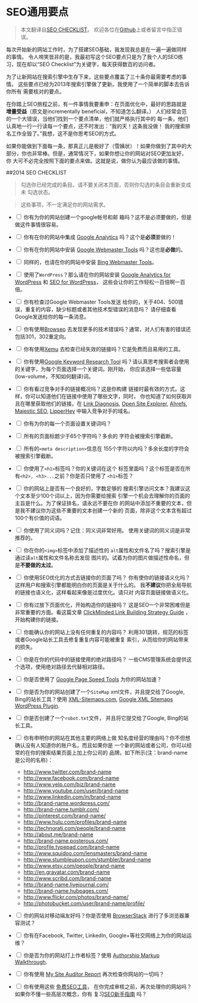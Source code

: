 SEO通用要点
===

> 本文翻译自[SEO CHECKLIST](http://www.clickminded.com/seo-checklist/)。
> 欢迎各位在[Github](https://github.com/zgs225/SEO-CHECKLIST.git)上或者留言中指正错误。

每次开始新的网站工作时，为了搭建SEO基础，我发现我总是在一遍一遍做同样的事情。
令人啼笑皆非的是，我最初写这个SEO要点只是为了我个人的SEO练习，现在却以“SEO
 Checklist”为关键字，每天获得数百的访问者。

为了让新网站在搜索引擎中生存下来，这些要点覆盖了三十条你最需要考虑的事情。
这些要点已经为2013年搜索引擎做了更新。我使用了一个简单的脚本去告诉你所有
需要核对的要点。

在你踏上SEO旅程之前，有一件事情我要重申：在页面优化中，最好的思路就是
**增量受益**（原文是incrementally beneficial，不知道怎么翻译。）
人们经常会范的一个大错误，当他们找到一个要点清单，他们就严格执行其中的
每一条，他们认真地一行一行读每一个要点，还不时发出：“我的天！这条我没做！
我的搜索排名工作全毁了。”我想，这不是你思考SEO的方式。

如果你能做到下面每一条，那真正儿是极好了（雪姨状）！如果你做到了其中的大
部分，你也非常棒。但是，通常情况下，如果你想让你的网站对SEO更加友好，你
大可不必完全按照下面的要点来做。这就是说，做你认为最应该做的事情。

##2014 SEO CHECKLIST

> 勾选你已经完成的条目。请不要关闭本页面，否则你勾选的条目会重新变成未
> 勾选状态。

> 这些事项，不一定满足你的网站需求。

+ <input type="checkbox"> 你有为你的网站创建一个google帐号和邮
  箱吗？这不是必须要做的，但是做这件事情很容易。

+ <input type="checkbox"> 你有在你的网站中集成
  [Google Analytics](http://www.google.com/analytics/)
  吗？这个是**必须**要做的！

+ <input type="checkbox"> 你有在你的网站中安装
  [Google Webmaster Tools](http://www.google.com/webmasters/)
  吗？这也是**必做**的。

+ <input type="checkbox"> 同样的，也请在你的网站中安装
  [Bing Webmaster Tools](http://www.bing.com/toolbox/webmaster/)。

+ <input type="checkbox"> 使用了`WordPress`？那么请在你的网站安装
  [Google Analytics for WordPress](http://yoast.com/wordpress/google-analytics/)
  和
  [SEO for WordPress](http://yoast.com/wordpress/seo/)，
  这些会让你的工作轻松一百倍啊一百倍。

+ <input type="checkbox"> 你有检查过Google Webmaster Tools发送
  给你的，关于404、500错误，重复的内容，缺少标题或者其他技术型错误的消息吗？
  请仔细查看Google发送给你的每一条消息。

+ <input type="checkbox"> 你有使用[Browseo](http://www.browseo.net/)
  去发现更多的技术错误吗？通常，对人们有害的错误还包括301，302重定向。

+ <input type="checkbox"> 你有使用[Xemu](http://home.snafu.de/tilman/xenulink.html)
  去检查已经失效的链接吗？它是免费而且易用的工具。

+ <input type="checkbox"> 你有使用[Google Keyword Research Tool](https://adwords.google.com/KeywordPlanner)
  吗？请认真思考搜索者会使用的关键字，为每个页面选择一个关键词。刚开始，
  你应该选择一些低容量(low-volume，不知如何翻译)词。

+ <input type="checkbox"> 你有看过竞争对手的链接概况吗？这是你构建
  链接时最有效的方式。这样，你可以知道他们在链接中使用了哪些文字，同时，
  你也知道了如何获取并且在哪里获取他们的链接。在
  [Link Diagnosis](http://www.linkdiagnosis.com),
  [Open Site Explorer](http://www.opensiteexplorer.org/),
  [Ahrefs](http://ahrefs.com/),
  [Majestic SEO](http://www.majesticseo.com/),
  [LipperHey](http://links.lipperhey.com/)
  中输入竞争对手的域名。

+ <input type="checkbox"> 你有为你的每一个页面设置关键词吗？

+ <input type="checkbox"> 所有的页面标题少于65个字符吗？多余的
  字符会被搜索引擎截断。

+ <input type="checkbox"> 所有的`<meta description>`信息在
  155个字符以内吗？多余长度的字符会被搜索引擎截断。

+ <input type="checkbox"> 你使用了`<h1>`标签吗？你的关键词在这个
  标签里面吗？这个标签是否在所有`<h2>, <h3>...`之前？你是否只使用了
  `<h1>`标签？

+ <input type="checkbox"> 你的网站上是否有一个良好的，字数足够的
  搜索引擎访问文本？我建议这个文本至少100个词以上，因为你需要给搜索
  引擎一个机会去理解你的页面的主旨是什么。为了保证排名，请永远不要在你
  的网站中添加不重要的文本，但是我不建议你为这些不重要的文本创建一个新的
  页面，除非这个文本含有超过100个有价值的词语。

+ <input type="checkbox"> 你使用了同义词吗？记住：同义词非常好用。
  使用关键词的同义词是非常推荐的。

+ <input type="checkbox"> 你在你的`<img>`标签中添加了描述性的
  `alt`属性和文件名了吗？搜索引擎是通过读`alt`属性和文件名称去发现
  图片的。试着为你的图片做描述性命名，但是**不要做的太过**。

+ <input type="checkbox"> 你使用SEO优化的方式去链接你的页面了吗？
  你有使你的链接语义化吗？这样用户和搜索引擎都能明白你的页面是关于什么的。
  我**不建议**你把全局导航的链接也语义化，这样看起来像是过度优化。请只对
  内容页面链接做语义化。

+ <input type="checkbox"> 你有过放下页面优化，开始构造你的链接吗？
  这是SEO一个非常困难但是非常重要的方面。看这篇文章
  [ClickMinded Link Building Strategy Guide](http://www.clickminded.com/link-building-101-handbook/)
  ，开始构建你的链接。

+ <input type="checkbox"> 你能确认你的网站上没有任何重复的内容吗？
  利用301跳转，规范的标签或者Google站长工具去修复重复内容可能被重复
  索引，从而给你的网站带来的损失。

+ <input type="checkbox"> 你是在你的代码中的链接使用的绝对路径吗？
  一些CMS管理系统会提供这个选项，使用绝对路径去代替相对路径。

+ <input type="checkbox"> 你是否使用了
  [Google Page Speed Tools](https://developers.google.com/speed/pagespeed/)
  为你的网站加速？

+ <input type="checkbox"> 你是否为你的网站创建了一个`SiteMap`
  xml文件，并且提交给了Google, Bing的站长工具？使用
  [XML-Sitemaps.com](http://www.xml-sitemaps.com/),
  [ Google XML Sitemaps WordPress Plugin](http://wordpress.org/extend/plugins/google-sitemap-generator/).

+ <input type="checkbox"> 你是否创建了一个`robot.txt`文件，
  并且将它提交给了Google, Bing的站长工具。

+ <input type="checkbox"> 你有申明你的网站在其他主要的网络上做
  知名度经营的理由吗？你不但想确认没有人知道你的账户名，而且如果你是
  一个新的网站或者公司，你可以经常的在你的搜索结果页面上加上你公司的
  品牌。如下所示(注：brand-name是公司的名称)：

    + http://www.twitter.com/brand-name
    + http://www.facebook.com/brand-name
    + http://www.yelp.com/biz/brand-name
    + http://www.youtube.com/user/brand-name
    + http://www.linkedin.com/in/brand-name
    + http://brand-name.wordpress.com/
    + http://brand-name.tumblr.com/
    + http://pinterest.com/brand-name/
    + http://www.hulu.com/profiles/brand-name
    + http://technorati.com/people/brand-name
    + http://about.me/brand-name
    + http://brand-name.posterous.com/
    + http://profile.typepad.com/brand-name
    + http://www.squidoo.com/lensmasters/brand-name
    + http://www.stumbleupon.com/stumbler/brand-name
    + http://www.etsy.com/people/brand-name
    + http://en.gravatar.com/brand-name
    + http://www.scribd.com/brand-name
    + http://brand-name.livejournal.com/
    + http://brand-name.hubpages.com/
    + http://www.flickr.com/photos/brand-name/
    + http://photobucket.com/user/brand-name/profile/


+ <input type="checkbox"> 你的网站对移动端友好吗？你是否使用
  [BrowserStack](http://www.browserstack.com/)
  进行了多浏览器兼容测试？

+ <input type="checkbox"> 你有在Facebook, Twitter, LinkedIn,
  Google+等社交网络上为你的网站运维？

+ <input type="checkbox"> 你是否为你的网站打上作者标签？使用
  [Authorship Markup Walkthrough](http://www.clickminded.com/get-on-google-plus-why-authorship-markup-now-matters/).

+ <input type="checkbox"> 你有使用
  [My Site Auditor Report](http://mysiteauditor.com/)
  再次检查你网站的一切吗？

+ <input type="checkbox"> 你有使用这些
  [免费SEO工具](http://www.clickminded.com/free-seo-tools/)，
  在你完成审核之前，再次处理你的网站吗？如果你不懂一些高层次概念，你有
  复习[SEO新手指南](http://www.clickminded.com/seo-101-handbook/)
  吗？
